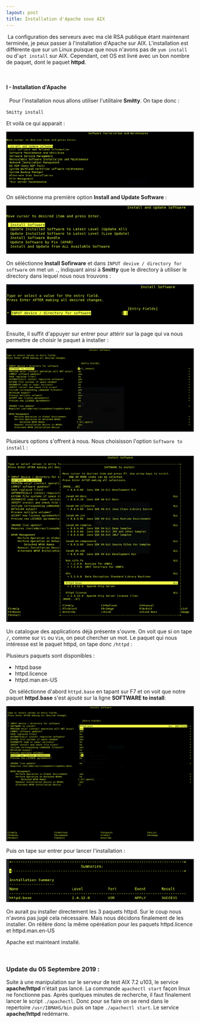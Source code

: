 ```yaml
---
layout: post
title: Installation d'Apache sous AIX
---
```


&nbsp;La configuration des serveurs avec ma clé RSA publique étant maintenant terminée, je peux passer à l'installation d'Apache sur AIX. L'installation est différente que sur un Linux puisque que nous n'avons pas de `yum install` ou d'`apt install` sur AIX. Cependant, cet OS est livré avec un bon nombre de paquet, dont le paquet __httpd__.

&nbsp;
#### __I - Installation d'Apache__

&nbsp;
Pour l'installation nous allons utiliser l'utilitaire __Smitty__. On tape donc :

```
Smitty install
```
Et voilà ce qui apparait :

![image_1](https://github.com/t-benedet/blog/blob/gh-pages/pictures/Apache_u103/1.png?raw=true)

On séléctionne ma première option __Install and Update Software__ :

![image_2](https://github.com/t-benedet/blog/blob/gh-pages/pictures/Apache_u103/2.png?raw=true)

On séléctionne __Install Sofirware__ et dans `INPUT devive / directory for software` on met un `.`, indiquant ainsi à __Smitty__ que le directory à utiliser le directory dans lequel nous nous trouvons :

![image_3](https://github.com/t-benedet/blog/blob/gh-pages/pictures/Apache_u103/3.png?raw=true)

Ensuite, il suffit d'appuyer sur entrer pour attérir sur la page qui va nous permettre de choisir le paquet à installer :

![image_4](https://github.com/t-benedet/blog/blob/gh-pages/pictures/Apache_u103/4.png?raw=true)

Plusieurs options s'offrent à nous. Nous choisisson l'option `Software to install` :

![image_5](https://github.com/t-benedet/blog/blob/gh-pages/pictures/Apache_u103/6.png?raw=true)

Un catalogue des applications déjà présente s'ouvre. On voit que si on tape `/`, comme sur `Vi` ou `Vim`, on peut chercher un mot. Le paquet qui nous intéresse est le paquet httpd, on tape donc `/httpd` :

Plusieurs paquets sont disponibles :

- httpd.base
- httpd.licence
- httpd.man.en-US

&nbsp;
On séléctionne d'abord `httpd.base` en tapant sur F7 et on voit que notre paquet __httpd.base__ s'est ajouté sur la ligne __SOFTWARE to install__:

![image_6](https://github.com/t-benedet/blog/blob/gh-pages/pictures/Apache_u103/7.png?raw=true)

Puis on tape sur entrer pour lancer l'installation :

![image_8](https://github.com/t-benedet/blog/blob/gh-pages/pictures/Apache_u103/9.png?raw=true)

On aurait pu installer directement les 3 paquets httpd. Sur le coup nous n'avons pas jugé cela nécessaire. Mais nous décidons finalement de les installer. On réitère donc la même opéréation pour les paquets httpd.licence et httpd.man.en-US

Apache est mainteant installé. 

&nbsp;
### __Update du 05 Septembre 2019 :__

Suite à une manipulation sur le serveur de test AIX 7.2 u103, le service __apache/httpd__ n'était pas lancé. La commande `apachectl start` façon linux ne fonctionne pas. Après quelques minutes de recherche, il faut finalement lancer le script `./apachectl`. Donc pour se faire on se rend dans le repertoire `/usr/IBMAHS/bin` puis on tape `./apachectl start`. Le service __apache/httpd__ redémarre.


